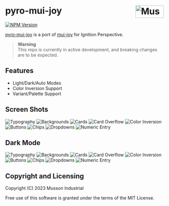 # pyro-mui-joy [<img src="https://cdn.mussonindustrial.com/files/public/images/emblem.svg" alt="Musson Industrial Logo" width="90" height="40" align="right">][pyro]

[![NPM Version][npm-img]][npm-url]

[pyro-mui-joy] is a port of [mui-joy] for Ignition Perspective.

> **Warning**<br>
> This repo is currently in active development, and breaking changes are to be expected.

## Features

-   Light/Dark/Auto Modes
-   Color Inversion Support
-   Variant/Palette Support

## Screen Shots

![Typography](./screenshots/output/joy-light/components/typography.png?raw=true)
![Backgrounds](./screenshots/output/joy-light/components/background.png?raw=true)
![Cards](./screenshots/output/joy-light/components/card.png?raw=true)
![Card Overflow](./screenshots/output/joy-light/components/card-overflow.png?raw=true)
![Color Inversion](./screenshots/output/joy-light/components/color-inversion.png?raw=true)
![Buttons](./screenshots/output/joy-light/components/button.png?raw=true)
![Chips](./screenshots/output/joy-light/components/chip.png?raw=true)
![Dropdowns](./screenshots/output/joy-light/components/dropdown.png?raw=true)
![Numeric Entry](./screenshots/output/joy-light/components/numeric-entry.png?raw=true)

## Dark Mode

![Typography](./screenshots/output/joy-dark/components/typography.png?raw=true)
![Backgrounds](./screenshots/output/joy-dark/components/background.png?raw=true)
![Cards](./screenshots/output/joy-dark/components/card.png?raw=true)
![Card Overflow](./screenshots/output/joy-dark/components/card-overflow.png?raw=true)
![Color Inversion](./screenshots/output/joy-dark/components/color-inversion.png?raw=true)
![Buttons](./screenshots/output/joy-dark/components/button.png?raw=true)
![Chips](./screenshots/output/joy-dark/components/chip.png?raw=true)
![Dropdowns](./screenshots/output/joy-dark/components/dropdown.png?raw=true)
![Numeric Entry](./screenshots/output/joy-dark/components/numeric-entry.png?raw=true)

## Copyright and Licensing

Copyright (C) 2023 Musson Industrial

Free use of this software is granted under the terms of the MIT License.

[npm-img]: https://img.shields.io/npm/v/@mussonindustrial/pyro-mui-joy.svg
[npm-url]: https://www.npmjs.com/package/@mussonindustrial/pyro-mui-joy
[pyro]: https://github.com/mussonindustrial/pyro
[mui-joy]: https://github.com/mui/material-ui/tree/master/packages/mui-joy
[pyro-mui-joy]: https://github.com/mussonindustrial/pyro/tree/main/packages/pyro-mui-joy

